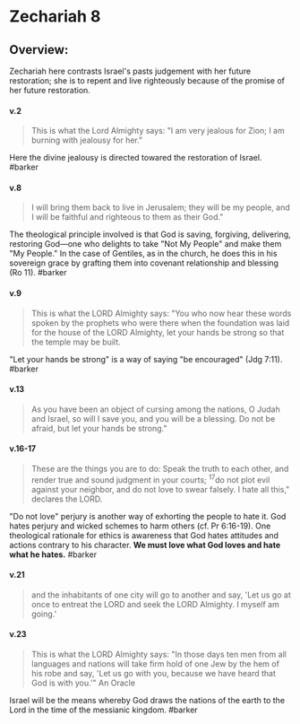 # Zechariah 8

## Overview:
Zechariah here contrasts Israel's pasts judgement with her future restoration; she is to repent and live righteously because of the promise of her future restoration. 

#### v.2
>This is what the Lord Almighty says: "I am very jealous for Zion; I am burning with jealousy for her."

Here the divine jealousy is directed towared the restoration of Israel.
#barker 

#### v.8
>I will bring them back to live in Jerusalem; they will be my people, and I will be faithful and righteous to them as their God."

The theological principle involved is that God is saving, forgiving, delivering, restoring God—one who delights to take "Not My People" and make them "My People." In the case of Gentiles, as in the church, he does this in his sovereign grace by grafting them into covenant relationship and blessing (Ro 11).
#barker 

#### v.9
>This is what the LORD Almighty says: "You who now hear these words spoken by the prophets who were there when the foundation was laid for the house of the LORD Almighty, let your hands be strong so that the temple may be built.

"Let your hands be strong" is a way of saying "be encouraged" (Jdg 7:11).
#barker 

#### v.13
>As you have been an object of cursing among the nations, O Judah and Israel, so will I save you, and you will be a blessing. Do not be afraid, but let your hands be strong."

#### v.16-17
>These are the things you are to do: Speak the truth to each other, and render true and sound judgment in your courts; <sup>17</sup>do not plot evil against your neighbor, and do not love to swear falsely. I hate all this," declares the LORD.

"Do not love" perjury is another way of exhorting the people to hate it. God hates perjury and wicked schemes to harm others (cf. Pr 6:16-19). One theological rationale for ethics is awareness that God hates attitudes and actions contrary to his character. **We must love what God loves and hate what he hates.**
#barker 

#### v.21
>and the inhabitants of one city will go to another and say, 'Let us go at once to entreat the LORD and seek the LORD Almighty. I myself am going.'

#### v.23
>This is what the LORD Almighty says: "In those days ten men from all languages and nations will take firm hold of one Jew by the hem of his robe and say, 'Let us go with you, because we have heard that God is with you.'" An Oracle

Israel will be the means whereby God draws the nations of the earth to the Lord in the time of the messianic kingdom.
#barker 




